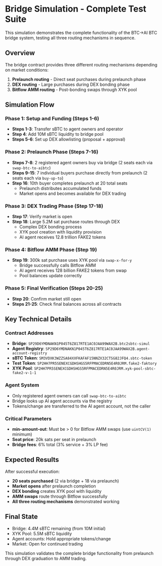 # Bridge Simulation - Complete Test Suite

This simulation demonstrates the complete functionality of the BTC→AI BTC bridge system, testing all three routing mechanisms in sequence.

## Overview

The bridge contract provides three different routing mechanisms depending on market conditions:

1. **Prelaunch routing** - Direct seat purchases during prelaunch phase
2. **DEX routing** - Large purchases during DEX bonding phase
3. **Bitflow AMM routing** - Post-bonding swaps through XYK pool

## Simulation Flow

### Phase 1: Setup and Funding (Steps 1-6)

- **Steps 1-3**: Transfer sBTC to agent owners and operator
- **Step 4**: Add 10M sBTC liquidity to bridge pool
- **Steps 5-6**: Set up DEX allowlisting (proposal + approval)

### Phase 2: Prelaunch Phase (Steps 7-16)

- **Steps 7-8**: 2 registered agent owners buy via bridge (2 seats each via `swap-btc-to-aibtc`)
- **Steps 9-15**: 7 individual buyers purchase directly from prelaunch (2 seats each via `buy-up-to`)
- **Step 16**: 10th buyer completes prelaunch at 20 total seats
  - Prelaunch distributes accumulated funds
  - Market opens and becomes available for DEX trading

### Phase 3: DEX Trading Phase (Step 17-18)

- **Step 17**: Verify market is open
- **Step 18**: Large 5.2M sat purchase routes through DEX
  - Complex DEX bonding process
  - XYK pool creation with liquidity provision
  - AI agent receives 12.8 trillion FAKE2 tokens

### Phase 4: Bitflow AMM Phase (Step 19)

- **Step 19**: 300k sat purchase uses XYK pool via `swap-x-for-y`
  - Bridge successfully calls Bitflow AMM
  - AI agent receives 128 billion FAKE2 tokens from swap
  - Pool balances update correctly

### Phase 5: Final Verification (Steps 20-25)

- **Step 20**: Confirm market still open
- **Steps 21-25**: Check final balances across all contracts

## Key Technical Details

### Contract Addresses

- **Bridge**: `SP29D6YMDNAKN1P045T6Z817RTE1AC0JAA99WAX2B.btc2sbtc-simul`
- **Agent Registry**: `SP29D6YMDNAKN1P045T6Z817RTE1AC0JAA99WAX2B.agent-account-registry`
- **sBTC Token**: `SM3VDXK3WZZSA84XXFKAFAF15NNZX32CTSG82JFQ4.sbtc-token`
- **Test Token**: `SP2HH7PR5SENEXCGDHSHGS5RFPMACEDRN5E4R0JRM.fake2-faktory`
- **XYK Pool**: `SP2HH7PR5SENEXCGDHSHGS5RFPMACEDRN5E4R0JRM.xyk-pool-sbtc-fake2-v-1-1`

### Agent System

- Only registered agent owners can call `swap-btc-to-aibtc`
- Bridge looks up AI agent accounts via the registry
- Tokens/change are transferred to the AI agent account, not the caller

### Critical Parameters

- **min-amount-out**: Must be > 0 for Bitflow AMM swaps (use `uintCV(1)` minimum)
- **Seat price**: 20k sats per seat in prelaunch
- **Bridge fees**: 6% total (3% service + 3% LP fee)

## Expected Results

After successful execution:

- **20 seats purchased** (2 via bridge + 18 via prelaunch)
- **Market opens** after prelaunch completion
- **DEX bonding** creates XYK pool with liquidity
- **AMM swaps** route through Bitflow successfully
- **All three routing mechanisms** demonstrated working

## Final State

- Bridge: 4.4M sBTC remaining (from 10M initial)
- XYK Pool: 5.5M sBTC liquidity
- Agent accounts: Hold appropriate tokens/change
- Market: Open for continued trading

This simulation validates the complete bridge functionality from prelaunch through DEX graduation to AMM trading.
